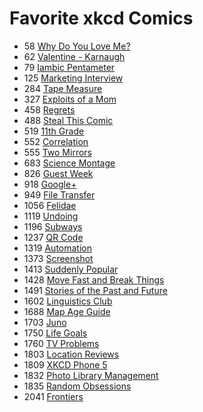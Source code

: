 # Favorite xkcd Comics

- 58 [Why Do You Love Me?](https://xkcd.com/58/)
- 62 [Valentine - Karnaugh](https://xkcd.com/62/)
- 79 [Iambic Pentameter](https://xkcd.com/79/)
- 125 [Marketing Interview](https://xkcd.com/125/)
- 284 [Tape Measure](https://xkcd.com/284/)
- 327 [Exploits of a Mom](https://xkcd.com/327/)
- 458 [Regrets](https://xkcd.com/458/)
- 488 [Steal This Comic](https://xkcd.com/488/)
- 519 [11th Grade](https://xkcd.com/519/)
- 552 [Correlation](https://xkcd.com/552/)
- 555 [Two Mirrors](https://xkcd.com/555/)
- 683 [Science Montage](https://xkcd.com/683/)
- 826 [Guest Week](https://xkcd.com/826/)
- 918 [Google+](https://xkcd.com/918/)
- 949 [File Transfer](https://xkcd.com/949/)
- 1056 [Felidae](https://xkcd.com/1056/)
- 1119 [Undoing](https://xkcd.com/1119/)
- 1196 [Subways](https://xkcd.com/1196/)
- 1237 [QR Code](https://xkcd.com/1237/)
- 1319 [Automation](https://xkcd.com/1319/)
- 1373 [Screenshot](https://xkcd.com/1373/)
- 1413 [Suddenly Popular](https://xkcd.com/1413/)
- 1428 [Move Fast and Break Things](https://xkcd.com/1428/)
- 1491 [Stories of the Past and Future](https://xkcd.com/1491/)
- 1602 [Linguistics Club](https://xkcd.com/1602/)
- 1688 [Map Age Guide](https://xkcd.com/1688/)
- 1703 [Juno](https://xkcd.com/1703/)
- 1750 [Life Goals](https://xkcd.com/1750/)
- 1760 [TV Problems](https://xkcd.com/1760/)
- 1803 [Location Reviews](https://xkcd.com/1803/)
- 1809 [XKCD Phone 5](https://xkcd.com/1809/)
- 1832 [Photo Library Management](https://xkcd.com/1832/)
- 1835 [Random Obsessions](https://xkcd.com/1835/)
- 2041 [Frontiers](https://xkcd.com/2041/)
